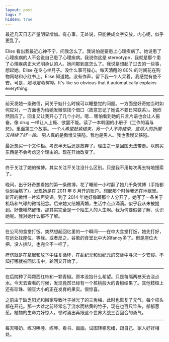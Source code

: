 ```yaml
---
layout: post
tags: Y
hidden: true
---
```


最近几天日志产量明显增加。有心事，无处说，只能换成文字安放。内心呢，似乎更乱了。

Elise 看出我最近心神不宁，问我怎么了。我说怕是要患上心理疾病了。她说患了心理疾病的人不会说自己患了心理疾病。我说你这是 stereotype，我就是那个患了心理疾病正大光明承认的人。她问那到底怎么了。我说是想起了过去的一些事，想起她。Elise 在专心坐月子。没什么事可操心。每天清醒的 80% 的时间花在购物网站和小红书上。Elise 知道她。没有作声，留下我一个人呆着。我感觉有些不安。可是，*她可是玥琪啊*。It's like so obvious that it automatically explains everything.

* * *

前天发她一条微信，问关于娃什么时候可以睡整觉的问题。一方面是好奇她当时如何应对，一方面也为给她发微信找个借口（故意忘记了她说不要日常联系）。她欣然回应了。回复又让我开心了几个小时。嗯... 哪怕看到她的只言片语也会让人振奋。像 drug 一样让人上瘾、欲罢不能。读了一本韩国的小册子《工作的喜与悲》。里面第三个故事。_一个人希望赶紧结束，另一个人不肯结束，这烦人的折磨又持续了好一段。_ 男人真的是傲慢又狭隘。我也是男人。我也傲慢又狭隘。

最近想买一个文件柜。考虑半天后还是放弃了。理由之一是回国无法带走。以前买东西是不会考虑这个理由的。现在开始改变了。

* * *

终于关注了她的微博。其实关注不关注没什么区别。只是我不用每次再去特地搜索了。

晚间，出于好奇想看她的第一条微博，花了睡前一小时翻了她几千条微博（手指都快划抽筋了）。发现她是在 2011 年 8 月开的账户。想起那个时候我还在地狱里。新开的微博一片欢声笑语。到了 2014 年她好像跟那个人分开了。她写了一条关于机场和气球的微博纪念。后来她又结婚离婚，生活中点点滴滴。似乎我从未被提到。好像幡然醒悟。那其实完全是一个陌生人的人生啊。我为何要假装了解、认识她呢。我对她什么都不了解。

* * *

在公司的食堂打饭。突然想起回忆里的一个瞬间——在中大食堂打饭，她先打好，在远处找座位，等我。或者反之。谷歌的食堂比中大的fancy多了。但是座位大把，没人排队，也完全不一样了。

疗伤就是在拿起和放下中往复循环，在乱纪元和恒纪元的交替中寻求一夕安寝。不知打哪就被回忆击中，轮回又开始了。

* * *

在后院种了两颗西红柿和一颗青椒。原本没抱什么希望。只是每隔两叁天去浇点水。今天去查看的时候，发现竟然已经有一个核桃般大的青椒结果了。其他枝桠上还有珍珠、豌豆大小的正在发育的果实。很惊喜。

之前由于缺乏阳光和搬家导致叶子掉光了的三角梅，此时也恢复了元气，每个枝头都在开花。那一大盆之前经常忘了浇水而枯黄的竹子，现在也百尺竿头，郁郁葱葱。植物的生命力好惊人。顿时涌出再跟这个世界大战三百回合的勇气。

* * *

每天喂奶、练习哄睡、练琴、看书、画画。试图转移思绪，跟自己、家人好好相处。
